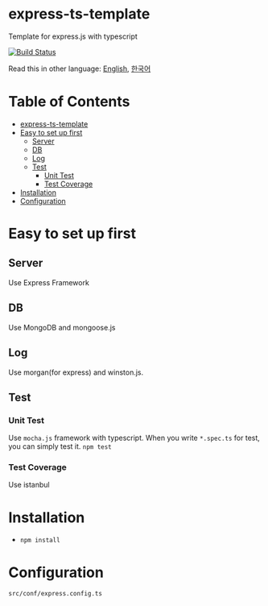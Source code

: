 # express-ts-template
Template for express.js with typescript

[![Build Status](https://travis-ci.org/norux/express-ts-template/?branch=master)](https://travis-ci.org/norux/express-ts-template/)

Read this in other language: [English](https://github.com/norux/express-ts-template/blob/master/README.md), [한국어](https://github.com/norux/express-ts-template/blob/master/README.ko.md)

Table of Contents
=================

   * [express-ts-template](#express-ts-template)
   * [Easy to set up first](#easy-to-set-up-first)
      * [Server](#server)
      * [DB](#db)
      * [Log](#log)
      * [Test](#test)
         * [Unit Test](#unit-test)
         * [Test Coverage](#test-coverage)
   * [Installation](#installation)
   * [Configuration](#configuration)

# Easy to set up first
## Server
 Use Express Framework

## DB
 Use MongoDB and mongoose.js

## Log
 Use morgan(for express) and winston.js.

## Test
### Unit Test
 Use `mocha.js` framework with typescript. When you write `*.spec.ts` for test, you can simply test it. `npm test`

### Test Coverage
 Use istanbul

# Installation
 * `npm install`

# Configuration
 `src/conf/express.config.ts`
